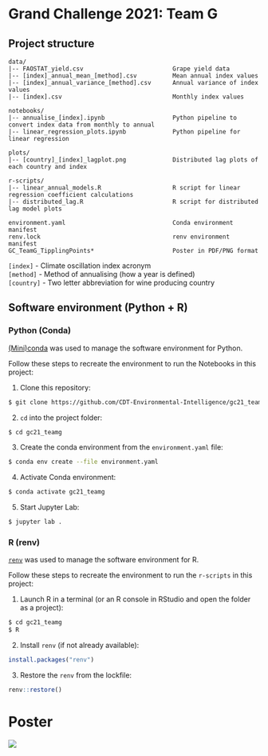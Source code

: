 # Grand Challenge 2021: Team G

## Project structure
```
data/
|-- FAOSTAT_yield.csv                         Grape yield data
|-- [index]_annual_mean_[method].csv          Mean annual index values
|-- [index]_annual_variance_[method].csv      Annual variance of index values 
|-- [index].csv                               Monthly index values

notebooks/
|-- annualise_[index].ipynb                   Python pipeline to convert index data from monthly to annual
|-- linear_regression_plots.ipynb             Python pipeline for linear regression

plots/
|-- [country]_[index]_lagplot.png             Distributed lag plots of each country and index

r-scripts/
|-- linear_annual_models.R                    R script for linear regression coefficient calculations
|-- distributed_lag.R                         R script for distributed lag model plots

environment.yaml                              Conda environment manifest
renv.lock                                     renv environment manifest
GC_TeamG_TipplingPoints*                      Poster in PDF/PNG format
```

`[index]`   - Climate oscillation index acronym <br>
`[method]`  - Method of annualising (how a year is defined) <br>
`[country]` - Two letter abbreviation for wine producing country <br>

## Software environment (Python + R)

### Python (Conda)
[(Mini)conda](https://docs.conda.io/en/latest/miniconda.html) was used to manage the software environment for Python.

Follow these steps to recreate the environment to run the Notebooks in this project:

1. Clone this repository:
```bash
$ git clone https://github.com/CDT-Environmental-Intelligence/gc21_teamg.git
```

2. `cd` into the project folder:
```bash
$ cd gc21_teamg
```

3. Create the conda environment from the `environment.yaml` file:
```bash
$ conda env create --file environment.yaml
```

4. Activate Conda environment:
```bash
$ conda activate gc21_teamg
```

5. Start Jupyter Lab:
```bash
$ jupyter lab .
```

### R (renv)
[`renv`](https://rstudio.github.io/renv/index.html) was used to manage the software environment for R.

Follow these steps to recreate the environment to run the `r-scripts` in this project:

1. Launch R in a terminal (or an R console in RStudio and open the folder as a project):
```bash
$ cd gc21_teamg
$ R
```

2. Install `renv` (if not already available):
```R
install.packages("renv")
```

3. Restore the `renv` from the lockfile:
```R
renv::restore()
```

# Poster
<image src="poster/GC_TeamG_TipplingPoints_poster.png"/>
